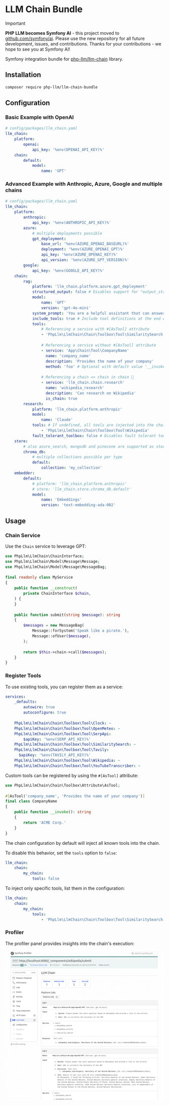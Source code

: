 # LLM Chain Bundle

> [!IMPORTANT]  
> **PHP LLM becomes Symfony AI** - this project moved to [github.com/symfony/ai](https://github.com/symfony/ai).
> Please use the new repository for all future development, issues, and contributions.
> Thanks for your contributions - we hope to see you at Symfony AI!

Symfony integration bundle for [php-llm/llm-chain](https://github.com/php-llm/llm-chain) library.

## Installation

```bash
composer require php-llm/llm-chain-bundle
```

## Configuration

### Basic Example with OpenAI

```yaml
# config/packages/llm_chain.yaml
llm_chain:
    platform:
        openai:
            api_key: '%env(OPENAI_API_KEY)%'
    chain:
        default:
            model:
                name: 'GPT'
```

### Advanced Example with Anthropic, Azure, Google and multiple chains
```yaml
# config/packages/llm_chain.yaml
llm_chain:
    platform:
        anthropic:
            api_key: '%env(ANTHROPIC_API_KEY)%'
        azure:
            # multiple deployments possible
            gpt_deployment:
                base_url: '%env(AZURE_OPENAI_BASEURL)%'
                deployment: '%env(AZURE_OPENAI_GPT)%'
                api_key: '%env(AZURE_OPENAI_KEY)%'
                api_version: '%env(AZURE_GPT_VERSION)%'
        google:
            api_key: '%env(GOOGLE_API_KEY)%'
    chain:
        rag:
            platform: 'llm_chain.platform.azure.gpt_deployment'
            structured_output: false # Disables support for "output_structure" option, default is true
            model:
                name: 'GPT'
                version: 'gpt-4o-mini'
            system_prompt: 'You are a helpful assistant that can answer questions.' # The default system prompt of the chain
            include_tools: true # Include tool definitions at the end of the system prompt 
            tools:
                # Referencing a service with #[AsTool] attribute
                - 'PhpLlm\LlmChain\Chain\Toolbox\Tool\SimilaritySearch'
                
                # Referencing a service without #[AsTool] attribute
                - service: 'App\Chain\Tool\CompanyName'
                  name: 'company_name'
                  description: 'Provides the name of your company'
                  method: 'foo' # Optional with default value '__invoke'
                
                # Referencing a chain => chain in chain 🤯
                - service: 'llm_chain.chain.research'
                  name: 'wikipedia_research'
                  description: 'Can research on Wikipedia'
                  is_chain: true
        research:
            platform: 'llm_chain.platform.anthropic'
            model:
                name: 'Claude'
            tools: # If undefined, all tools are injected into the chain, use "tools: false" to disable tools.
                - 'PhpLlm\LlmChain\Chain\Toolbox\Tool\Wikipedia'
            fault_tolerant_toolbox: false # Disables fault tolerant toolbox, default is true
    store:
        # also azure_search, mongodb and pinecone are supported as store type
        chroma_db:
            # multiple collections possible per type
            default:
                collection: 'my_collection'
    embedder:
        default:
            # platform: 'llm_chain.platform.anthropic'
            # store: 'llm_chain.store.chroma_db.default'
            model:
                name: 'Embeddings'
                version: 'text-embedding-ada-002'
```

## Usage

### Chain Service

Use the `Chain` service to leverage GPT:
```php
use PhpLlm\LlmChain\ChainInterface;
use PhpLlm\LlmChain\Model\Message\Message;
use PhpLlm\LlmChain\Model\Message\MessageBag;

final readonly class MyService
{
    public function __construct(
        private ChainInterface $chain,
    ) {
    }
    
    public function submit(string $message): string
    {
        $messages = new MessageBag(
            Message::forSystem('Speak like a pirate.'),
            Message::ofUser($message),
        );

        return $this->chain->call($messages);
    }
}
```

### Register Tools

To use existing tools, you can register them as a service:
```yaml
services:
    _defaults:
        autowire: true
        autoconfigure: true

    PhpLlm\LlmChain\Chain\Toolbox\Tool\Clock: ~
    PhpLlm\LlmChain\Chain\Toolbox\Tool\OpenMeteo: ~
    PhpLlm\LlmChain\Chain\Toolbox\Tool\SerpApi:
        $apiKey: '%env(SERP_API_KEY)%'
    PhpLlm\LlmChain\Chain\Toolbox\Tool\SimilaritySearch: ~
    PhpLlm\LlmChain\Chain\Toolbox\Tool\Tavily:
      $apiKey: '%env(TAVILY_API_KEY)%'
    PhpLlm\LlmChain\Chain\Toolbox\Tool\Wikipedia: ~
    PhpLlm\LlmChain\Chain\Toolbox\Tool\YouTubeTranscriber: ~
```

Custom tools can be registered by using the `#[AsTool]` attribute:

```php
use PhpLlm\LlmChain\Chain\Toolbox\Attribute\AsTool;

#[AsTool('company_name', 'Provides the name of your company')]
final class CompanyName
{
    public function __invoke(): string
    {
        return 'ACME Corp.'
    }
}
```

The chain configuration by default will inject all known tools into the chain.

To disable this behavior, set the `tools` option to `false`:
```yaml
llm_chain:
    chain:
        my_chain:
            tools: false
```

To inject only specific tools, list them in the configuration:
```yaml
llm_chain:
    chain:
        my_chain:
            tools:
                - 'PhpLlm\LlmChain\Chain\Toolbox\Tool\SimilaritySearch'
```

### Profiler

The profiler panel provides insights into the chain's execution:

![Profiler](./profiler.png)
